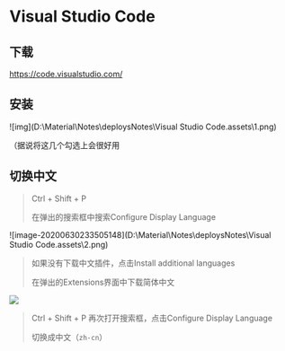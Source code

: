 # Visual Studio Code

## 下载

https://code.visualstudio.com/

## 安装

![img](D:\Material\Notes\deploysNotes\Visual Studio Code.assets\1.png)

（据说将这几个勾选上会很好用

## 切换中文

> Ctrl + Shift + P 
>
> 在弹出的搜索框中搜索Configure Display Language

![image-20200630233505148](D:\Material\Notes\deploysNotes\Visual Studio Code.assets\2.png)



> 如果没有下载中文插件，点击Install additional languages
>
> 在弹出的Extensions界面中下载简体中文

<img src="D:\Material\Notes\deploysNotes\Visual Studio Code.assets\2.png"/>



> Ctrl + Shift + P 再次打开搜索框，点击Configure Display Language 
>
> 切换成中文（`zh-cn`）

